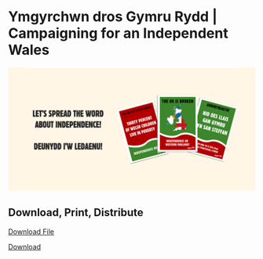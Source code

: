# Ymgyrchwn dros Gymru Rydd | Campaigning for an Independent Wales

![dilyw](dilyw.png)

## Download, Print, Distribute

<a href="dilyw.png">Download File</a> 

<!-- Place this tag in your head or just before your close body tag. -->
<script async defer src="https://buttons.github.io/buttons.js"></script>

<!-- Place this tag where you want the button to render. -->
<a class="github-button" href="https://raw.githubusercontent.com/dilyw/Dilyw/master/dilyw.png" data-icon="octicon-cloud-download" aria-label="Download dilyw/dilyw.png on GitHub">Download</a>
